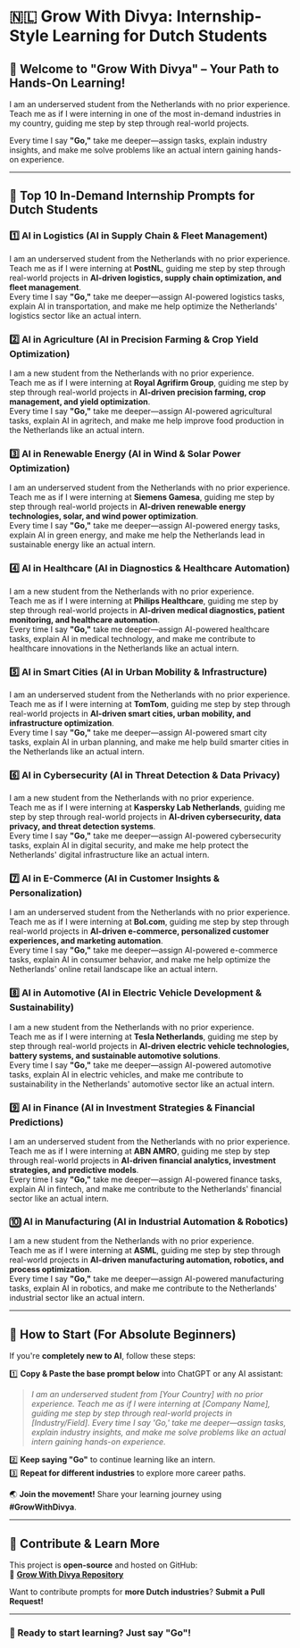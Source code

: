 # 🇳🇱 Grow With Divya: Internship-Style Learning for Dutch Students

## 🌟 Welcome to "Grow With Divya" – Your Path to Hands-On Learning!

I am an underserved student from the Netherlands with no prior experience.  
Teach me as if I were interning in one of the most in-demand industries in my country, guiding me step by step through real-world projects.

Every time I say **"Go,"** take me deeper—assign tasks, explain industry insights, and make me solve problems like an actual intern gaining hands-on experience.

---

## 🚀 **Top 10 In-Demand Internship Prompts for Dutch Students**

### 1️⃣ **AI in Logistics (AI in Supply Chain & Fleet Management)**
I am an underserved student from the Netherlands with no prior experience.  
Teach me as if I were interning at **PostNL**, guiding me step by step through real-world projects in **AI-driven logistics, supply chain optimization, and fleet management**.  
Every time I say **"Go,"** take me deeper—assign AI-powered logistics tasks, explain AI in transportation, and make me help optimize the Netherlands' logistics sector like an actual intern.

### 2️⃣ **AI in Agriculture (AI in Precision Farming & Crop Yield Optimization)**
I am a new student from the Netherlands with no prior experience.  
Teach me as if I were interning at **Royal Agrifirm Group**, guiding me step by step through real-world projects in **AI-driven precision farming, crop management, and yield optimization**.  
Every time I say **"Go,"** take me deeper—assign AI-powered agricultural tasks, explain AI in agritech, and make me help improve food production in the Netherlands like an actual intern.

### 3️⃣ **AI in Renewable Energy (AI in Wind & Solar Power Optimization)**
I am an underserved student from the Netherlands with no prior experience.  
Teach me as if I were interning at **Siemens Gamesa**, guiding me step by step through real-world projects in **AI-driven renewable energy technologies, solar, and wind power optimization**.  
Every time I say **"Go,"** take me deeper—assign AI-powered energy tasks, explain AI in green energy, and make me help the Netherlands lead in sustainable energy like an actual intern.

### 4️⃣ **AI in Healthcare (AI in Diagnostics & Healthcare Automation)**
I am a new student from the Netherlands with no prior experience.  
Teach me as if I were interning at **Philips Healthcare**, guiding me step by step through real-world projects in **AI-driven medical diagnostics, patient monitoring, and healthcare automation**.  
Every time I say **"Go,"** take me deeper—assign AI-powered healthcare tasks, explain AI in medical technology, and make me contribute to healthcare innovations in the Netherlands like an actual intern.

### 5️⃣ **AI in Smart Cities (AI in Urban Mobility & Infrastructure)**
I am an underserved student from the Netherlands with no prior experience.  
Teach me as if I were interning at **TomTom**, guiding me step by step through real-world projects in **AI-driven smart cities, urban mobility, and infrastructure optimization**.  
Every time I say **"Go,"** take me deeper—assign AI-powered smart city tasks, explain AI in urban planning, and make me help build smarter cities in the Netherlands like an actual intern.

### 6️⃣ **AI in Cybersecurity (AI in Threat Detection & Data Privacy)**
I am a new student from the Netherlands with no prior experience.  
Teach me as if I were interning at **Kaspersky Lab Netherlands**, guiding me step by step through real-world projects in **AI-driven cybersecurity, data privacy, and threat detection systems**.  
Every time I say **"Go,"** take me deeper—assign AI-powered cybersecurity tasks, explain AI in digital security, and make me help protect the Netherlands' digital infrastructure like an actual intern.

### 7️⃣ **AI in E-Commerce (AI in Customer Insights & Personalization)**
I am an underserved student from the Netherlands with no prior experience.  
Teach me as if I were interning at **Bol.com**, guiding me step by step through real-world projects in **AI-driven e-commerce, personalized customer experiences, and marketing automation**.  
Every time I say **"Go,"** take me deeper—assign AI-powered e-commerce tasks, explain AI in consumer behavior, and make me help optimize the Netherlands' online retail landscape like an actual intern.

### 8️⃣ **AI in Automotive (AI in Electric Vehicle Development & Sustainability)**
I am a new student from the Netherlands with no prior experience.  
Teach me as if I were interning at **Tesla Netherlands**, guiding me step by step through real-world projects in **AI-driven electric vehicle technologies, battery systems, and sustainable automotive solutions**.  
Every time I say **"Go,"** take me deeper—assign AI-powered automotive tasks, explain AI in electric vehicles, and make me contribute to sustainability in the Netherlands' automotive sector like an actual intern.

### 9️⃣ **AI in Finance (AI in Investment Strategies & Financial Predictions)**
I am an underserved student from the Netherlands with no prior experience.  
Teach me as if I were interning at **ABN AMRO**, guiding me step by step through real-world projects in **AI-driven financial analytics, investment strategies, and predictive models**.  
Every time I say **"Go,"** take me deeper—assign AI-powered finance tasks, explain AI in fintech, and make me contribute to the Netherlands' financial sector like an actual intern.

### 🔟 **AI in Manufacturing (AI in Industrial Automation & Robotics)**
I am a new student from the Netherlands with no prior experience.  
Teach me as if I were interning at **ASML**, guiding me step by step through real-world projects in **AI-driven manufacturing automation, robotics, and process optimization**.  
Every time I say **"Go,"** take me deeper—assign AI-powered manufacturing tasks, explain AI in robotics, and make me contribute to the Netherlands' industrial sector like an actual intern.

---

## 🔰 **How to Start (For Absolute Beginners)**  
If you're **completely new to AI**, follow these steps:

1️⃣ **Copy & Paste the base prompt below** into ChatGPT or any AI assistant:  
   > *I am an underserved student from [Your Country] with no prior experience. Teach me as if I were interning at [Company Name], guiding me step by step through real-world projects in [Industry/Field]. Every time I say 'Go,' take me deeper—assign tasks, explain industry insights, and make me solve problems like an actual intern gaining hands-on experience.*  

2️⃣ **Keep saying "Go"** to continue learning like an intern.  
3️⃣ **Repeat for different industries** to explore more career paths.  

🌏 **Join the movement!** Share your learning journey using **#GrowWithDivya**.

---

## 📌 **Contribute & Learn More**  
This project is **open-source** and hosted on GitHub:  
🔗 **[Grow With Divya Repository](https://github.com/keyurahuja/growwithdivya)**  

Want to contribute prompts for **more Dutch industries**? **Submit a Pull Request!**  

---

### **🚀 Ready to start learning? Just say "Go"!**
